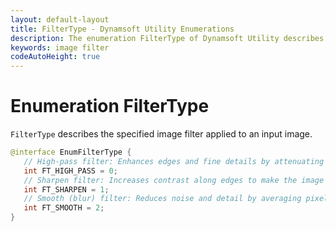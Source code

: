 ```yaml
---
layout: default-layout
title: FilterType - Dynamsoft Utility Enumerations
description: The enumeration FilterType of Dynamsoft Utility describes the specified image filter applied to an input image.
keywords: image filter
codeAutoHeight: true
---
```


# Enumeration FilterType

`FilterType` describes the specified image filter applied to an input image.

```java
@interface EnumFilterType {
   // High-pass filter: Enhances edges and fine details by attenuating low-frequency components.
   int FT_HIGH_PASS = 0;
   // Sharpen filter: Increases contrast along edges to make the image appear more defined.
   int FT_SHARPEN = 1;
   // Smooth (blur) filter: Reduces noise and detail by averaging pixel values, creating a softening effect.
   int FT_SMOOTH = 2;
}
```
